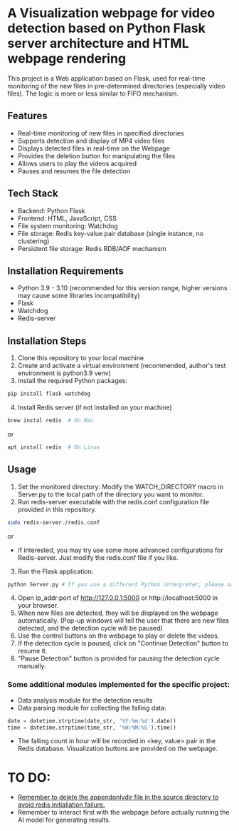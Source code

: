# A Visualization webpage for video detection based on Python Flask server architecture and HTML webpage rendering

This project is a Web application based on Flask, used for real-time monitoring of the new files in pre-determined directories (especially video files). The logic is more or less similar to FIFO mechanism.

## Features

- Real-time monitoring of new files in specified directories
- Supports detection and display of MP4 video files
- Displays detected files in real-time on the Webpage
- Provides the deletion button for manipulating the files
- Allows users to play the videos acquired
- Pauses and resumes the file detection

## Tech Stack
- Backend: Python Flask
- Frontend: HTML, JavaScript, CSS
- File system monitoring: Watchdog
- File storage: Redis key-value pair database (single instance, no clustering)
- Persistent file storage: Redis RDB/AOF mechanism

## Installation Requirements
- Python 3.9 - 3.10 (recommended for this version range, higher versions may cause some libraries incompatibility)
- Flask
- Watchdog
- Redis-server

## Installation Steps
1. Clone this repository to your local machine
2. Create and activate a virtual environment (recommended, author's test environment is python3.9 venv)
3. Install the required Python packages:
```bash
pip install flask watchdog
```
4. Install Redis server (if not installed on your machine)
``` bash
brew instal redis  # On Mac
```
or
``` bash
apt install redis  # On Linux
```

## Usage
1. Set the monitored directory: Modify the WATCH_DIRECTORY macro in Server.py to the local path of the directory you want to monitor.
2. Run redis-server executable with the redis.conf configuration file provided in this repository.
``` bash
sudo redis-server./redis.conf
```

or 

- If interested, you may try use some more advanced configurations for Redis-server. Just modify the redis.conf file if you like.

3. Run the Flask application:
```bash
python Server.py # If you use a different Python interpreter, please switch to the name of your interpreter here.
```

4. Open ip_addr:port of http://127.0.0.1:5000 or http://localhost:5000 in your browser.
5. When new files are detected, they will be displayed on the webpage automatically. (Pop-up windows will tell the user that there are new files detected, and the detection cycle will be paused)
6. Use the control buttons on the webpage to play or delete the videos.
7. If the detection cycle is paused, click on "Continue Detection" button to resume it. 
8. "Pause Detection" button is provided for pausing the detection cycle manually.

### Some additional modules implemented for the specific project:
- Data analysis module for the detection results
- Data parsing module for collecting the falling data:
``` Python
date = datetime.strptime(date_str, '%Y:%m:%d').date()
time = datetime.strptime(time_str, '%H:%M:%S').time()
```

- The falling count in hour will be recorded in <key, value> pair in the Redis database. Visualization buttons are provided on the webpage.

# TO DO:
- <u>Remember to delete the appendonlydir file in the source directory to avoid redis initialiation failure.</u>
- Remember to interact first with the webpage before actually running the AI model for generating results.

